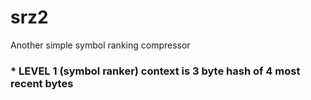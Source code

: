 # srz2
Another simple symbol ranking compressor

### * LEVEL 1 (symbol ranker) context is 3 byte hash of 4 most recent bytes
